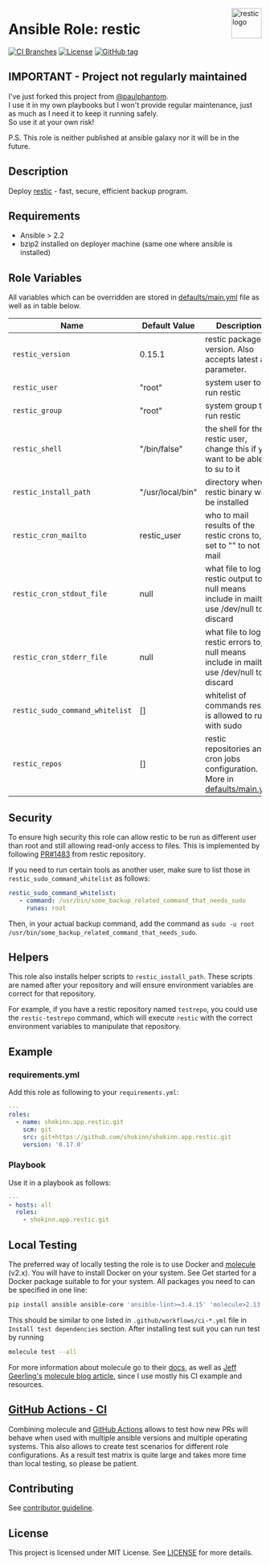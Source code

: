 <p><img src="https://restic.readthedocs.io/en/stable/_static/logo.png" alt="restic logo" title="restic" align="right" height="60" /></p>

# Ansible Role: restic

[![CI Branches](https://github.com/shokinn/shokinn.app.restic/actions/workflows/ci-branches.yml/badge.svg)](https://github.com/shokinn/shokinn.app.restic/actions/workflows/ci-branches.yml)
[![License](https://img.shields.io/badge/license-MIT%20License-brightgreen.svg)](https://opensource.org/licenses/MIT)
[![GitHub tag](https://img.shields.io/github/tag/shokinn/shokinn.app.restic.svg)](https://github.com/shokinn/shokinn.app.restic/tags)
<!-- [![Ansible Role](https://img.shields.io/badge/ansible%20role-paulfantom.restic-blue.svg)](https://galaxy.ansible.com/paulfantom/restic/) -->

## IMPORTANT - Project not regularly maintained

I've just forked this project from [@paulphantom](https://github.com/paulfantom).  
I use it in my own playbooks but I won't provide regular maintenance, just as much as I need it to keep it running safely.  
So use it at your own risk!

P.S. This role is neither published at ansible galaxy nor it will be in the future.

## Description

Deploy [restic](https://restic.net/) - fast, secure, efficient backup program.

## Requirements

- Ansible > 2.2
- bzip2 installed on deployer machine (same one where ansible is installed)

## Role Variables

All variables which can be overridden are stored in [defaults/main.yml](defaults/main.yml) file as well as in table below.

| Name                            | Default Value    | Description                                                                                     |
| ------------------------------- | ---------------- | ----------------------------------------------------------------------------------------------- |
| `restic_version`                | 0.15.1           | restic package version. Also accepts latest as parameter.                                       |
| `restic_user`                   | "root"           | system user to run restic                                                                       |
| `restic_group`                  | "root"           | system group to run restic                                                                      |
| `restic_shell`                  | "/bin/false"     | the shell for the restic user, change this if you want to be able to su to it                   |
| `restic_install_path`           | "/usr/local/bin" | directory where restic binary will be installed                                                 |
| `restic_cron_mailto`            | restic_user      | who to mail results of the restic crons to, set to "" to not mail                               |
| `restic_cron_stdout_file`       | null             | what file to log restic output to, null means include in mailto, use /dev/null to discard       |
| `restic_cron_stderr_file`       | null             | what file to log restic errors to, null means include in mailto, use /dev/null to discard       |
| `restic_sudo_command_whitelist` | []               | whitelist of commands restic is allowed to run with sudo                                        |
| `restic_repos`                  | []               | restic repositories and cron jobs configuration. More in [defaults/main.yml](defaults/main.yml) |

## Security

To ensure high security this role can allow restic to be run as different user than root and still allowing read-only access to files. This is implemented by following [PR#1483](https://github.com/restic/restic/pull/1483) from restic repository.

If you need to run certain tools as another user, make sure to list those in `restic_sudo_command_whitelist` as follows:
```yaml
restic_sudo_command_whitelist:
   - command: /usr/bin/some_backup_related_command_that_needs_sudo
     runas: root
```

Then, in your actual backup command, add the command as `sudo -u root /usr/bin/some_backup_related_command_that_needs_sudo`.

## Helpers

This role also installs helper scripts to `restic_install_path`. These scripts are named after your repository and will ensure environment variables are correct for that repository.

For example, if you have a restic repository named `testrepo`, you could use the `restic-testrepo` command, which will execute `restic` with the correct environment variables to manipulate that repository.

## Example

### requirements.yml

Add this role as following to your `requirements.yml`:  
```yaml
---
roles:
  - name: shokinn.app.restic.git
    scm: git
    src: git+https://github.com/shokinn/shokinn.app.restic.git
    version: '0.17.0'
```

### Playbook

Use it in a playbook as follows:
```yaml
---
- hosts: all
  roles:
    - shokinn.app.restic.git
```

## Local Testing

The preferred way of locally testing the role is to use Docker and [molecule](https://github.com/metacloud/molecule) (v2.x). You will have to install Docker on your system. See Get started for a Docker package suitable to for your system.
All packages you need to can be specified in one line:
```sh
pip install ansible ansible-core 'ansible-lint>=3.4.15' 'molecule>2.13.0' 'molecule[docker]' docker 'pytest-testinfra>=7.0.0'
```
This should be similar to one listed in `.github/workflows/ci-*.yml` file in `Install test dependencies` section.
After installing test suit you can run test by running
```sh
molecule test --all
```
For more information about molecule go to their [docs](http://molecule.readthedocs.io/en/latest/), as well as [Jeff Geerling's](https://github.com/geerlingguy/) [molecule blog article](https://www.jeffgeerling.com/blog/2018/testing-your-ansible-roles-molecule), since I use mostly his CI example and resources.

## [GitHub Actions - CI](https://github.com/shokinn/shokinn.app.restic/actions)

Combining molecule and [GitHub Actions](https://github.com/shokinn/shokinn.app.restic/actions) allows to test how new PRs will behave when used with multiple ansible versions and multiple operating systems. This also allows to create test scenarios for different role configurations. As a result test matrix is quite large and takes more time than local testing, so please be patient.

## Contributing

See [contributor guideline](CONTRIBUTING.md).

## License

This project is licensed under MIT License. See [LICENSE](/LICENSE) for more details.
